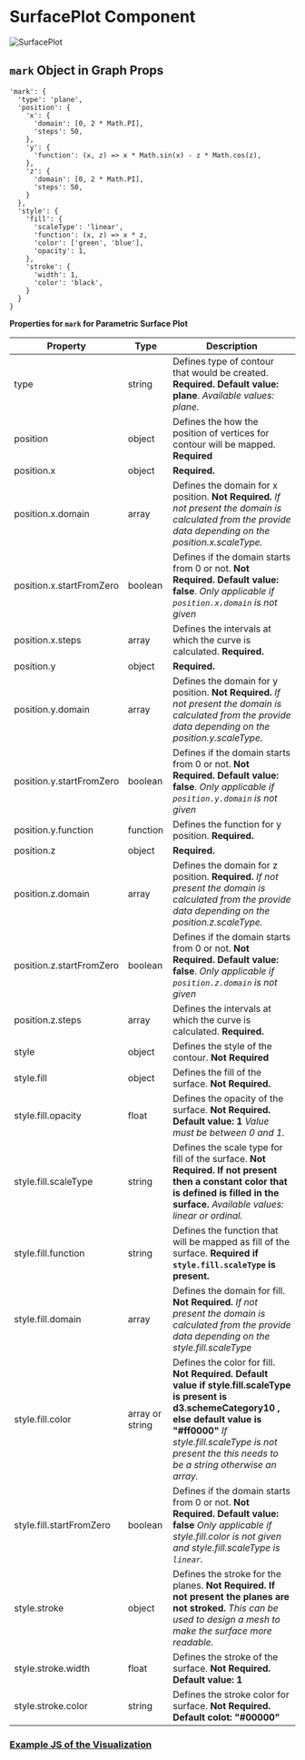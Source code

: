 # SurfacePlot Component

![SurfacePlot](../../imgs/SurfacePlot.png)

## `mark` Object in Graph Props

```
'mark': {
  'type': 'plane',
  'position': {
    'x': {
      'domain': [0, 2 * Math.PI],
      'steps': 50,
    },
    'y': {
      'function': (x, z) => x * Math.sin(x) - z * Math.cos(z),
    },
    'z': {
      'domain': [0, 2 * Math.PI],
      'steps': 50,
    }
  },
  'style': {
    'fill': {
      'scaleType': 'linear',
      'function': (x, z) => x * z,
      'color': ['green', 'blue'],
      'opacity': 1,
    },
    'stroke': {
      'width': 1,
      'color': 'black',
    }
  }
}
```

**Properties for `mark` for Parametric Surface Plot**

| Property                 | Type            | Description                                                                                                                                                                                                                                        |
| ------------------------ | --------------- | -------------------------------------------------------------------------------------------------------------------------------------------------------------------------------------------------------------------------------------------------- |
| type                     | string          | Defines type of contour that would be created. **Required. Default value: plane**. _Available values: plane._                                                                                                                                      |
| position                 | object          | Defines the how the position of vertices for contour will be mapped. **Required**                                                                                                                                                                  |
| position.x               | object          | **Required.**                                                                                                                                                                                                                                      |
| position.x.domain        | array           | Defines the domain for x position. **Not Required.** _If not present the domain is calculated from the provide data depending on the position.x.scaleType._                                                                                        |
| position.x.startFromZero | boolean         | Defines if the domain starts from 0 or not. **Not Required. Default value: false**. _Only applicable if `position.x.domain` is not given_                                                                                                          |
| position.x.steps         | array           | Defines the intervals at which the curve is calculated. **Required.**                                                                                                                                                                              |
| position.y               | object          | **Required.**                                                                                                                                                                                                                                      |
| position.y.domain        | array           | Defines the domain for y position. **Not Required.** _If not present the domain is calculated from the provide data depending on the position.y.scaleType._                                                                                        |
| position.y.startFromZero | boolean         | Defines if the domain starts from 0 or not. **Not Required. Default value: false**. _Only applicable if `position.y.domain` is not given_                                                                                                          |
| position.y.function      | function        | Defines the function for y position. **Required.**                                                                                                                                                                                                 |
| position.z               | object          | **Required.**                                                                                                                                                                                                                                      |
| position.z.domain        | array           | Defines the domain for z position. **Required.** _If not present the domain is calculated from the provide data depending on the position.z.scaleType._                                                                                            |
| position.z.startFromZero | boolean         | Defines if the domain starts from 0 or not. **Not Required. Default value: false**. _Only applicable if `position.z.domain` is not given_                                                                                                          |
| position.z.steps         | array           | Defines the intervals at which the curve is calculated. **Required.**                                                                                                                                                                              |
| style                    | object          | Defines the style of the contour. **Not Required**                                                                                                                                                                                                 |
| style.fill               | object          | Defines the fill of the surface. **Not Required.**                                                                                                                                                                                                 |
| style.fill.opacity       | float           | Defines the opacity of the surface. **Not Required. Default value: 1** _Value must be between 0 and 1._                                                                                                                                            |
| style.fill.scaleType     | string          | Defines the scale type for fill of the surface. **Not Required. If not present then a constant color that is defined is filled in the surface.** _Available values: linear or ordinal._                                                            |
| style.fill.function      | string          | Defines the function that will be mapped as fill of the surface. **Required if `style.fill.scaleType` is present.**                                                                                                                                |
| style.fill.domain        | array           | Defines the domain for fill. **Not Required.** _If not present the domain is calculated from the provide data depending on the style.fill.scaleType_                                                                                               |
| style.fill.color         | array or string | Defines the color for fill. **Not Required. Default value if style.fill.scaleType is present is d3.schemeCategory10 , else default value is "#ff0000"** _If style.fill.scaleType is not present the this needs to be a string otherwise an array._ |
| style.fill.startFromZero | boolean         | Defines if the domain starts from 0 or not. **Not Required. Default value: false** _Only applicable if style.fill.color is not given and style.fill.scaleType is `linear`._                                                                        |
| style.stroke             | object          | Defines the stroke for the planes. **Not Required. If not present the planes are not stroked.** _This can be used to design a mesh to make the surface more readable._                                                                             |
| style.stroke.width       | float           | Defines the stroke of the surface. **Not Required. Default value: 1**                                                                                                                                                                              |
| style.stroke.color       | string          | Defines the stroke color for surface. **Not Required. Default colot: "#00000"**                                                                                                                                                                    |

### [Example JS of the Visualization](../examples/Plots/SurfacePlot.js)
